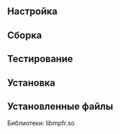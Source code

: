 <pkg :name="'mpfr'" instsize showsbu2></pkg>

## Настройка

<package-script :package="'mpfr'" :type="'configure'"></package-script>

## Сборка

<package-script :package="'mpfr'" :type="'build'"></package-script>

## Тестирование

<package-script :package="'mpfr'" :type="'test'"></package-script>

## Установка

<package-script :package="'mpfr'" :type="'install'"></package-script>

## Установленные файлы

Библиотеки: libmpfr.so


